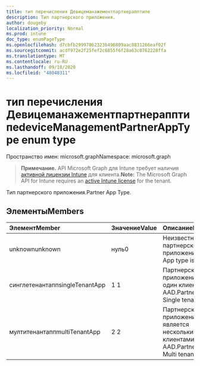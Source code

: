 ```yaml
---
title: тип перечисления Девицеманажементпартнерапптипе
description: Тип партнерского приложения.
author: dougeby
localization_priority: Normal
ms.prod: intune
doc_type: enumPageType
ms.openlocfilehash: d7cbfb29997862323b496809aac8831266eaf02f
ms.sourcegitcommit: acdf972e2f25fef2c6855f6f28a63c0762228ffa
ms.translationtype: MT
ms.contentlocale: ru-RU
ms.lasthandoff: 09/18/2020
ms.locfileid: "48048311"
---
```

# <a name="devicemanagementpartnerapptype-enum-type"></a><span data-ttu-id="54c2a-103">тип перечисления Девицеманажементпартнерапптипе</span><span class="sxs-lookup"><span data-stu-id="54c2a-103">deviceManagementPartnerAppType enum type</span></span>

<span data-ttu-id="54c2a-104">Пространство имен: microsoft.graph</span><span class="sxs-lookup"><span data-stu-id="54c2a-104">Namespace: microsoft.graph</span></span>

> <span data-ttu-id="54c2a-105">**Примечание.** API Microsoft Graph для Intune требует наличия [активной лицензии Intune](https://go.microsoft.com/fwlink/?linkid=839381) для клиента.</span><span class="sxs-lookup"><span data-stu-id="54c2a-105">**Note:** The Microsoft Graph API for Intune requires an [active Intune license](https://go.microsoft.com/fwlink/?linkid=839381) for the tenant.</span></span>

<span data-ttu-id="54c2a-106">Тип партнерского приложения.</span><span class="sxs-lookup"><span data-stu-id="54c2a-106">Partner App Type.</span></span>

## <a name="members"></a><span data-ttu-id="54c2a-107">Элементы</span><span class="sxs-lookup"><span data-stu-id="54c2a-107">Members</span></span>
|<span data-ttu-id="54c2a-108">Элемент</span><span class="sxs-lookup"><span data-stu-id="54c2a-108">Member</span></span>|<span data-ttu-id="54c2a-109">Значение</span><span class="sxs-lookup"><span data-stu-id="54c2a-109">Value</span></span>|<span data-ttu-id="54c2a-110">Описание</span><span class="sxs-lookup"><span data-stu-id="54c2a-110">Description</span></span>|
|:---|:---|:---|
|<span data-ttu-id="54c2a-111">unknown</span><span class="sxs-lookup"><span data-stu-id="54c2a-111">unknown</span></span>|<span data-ttu-id="54c2a-112">нуль</span><span class="sxs-lookup"><span data-stu-id="54c2a-112">0</span></span>|<span data-ttu-id="54c2a-113">Неизвестный тип партнерского приложения.</span><span class="sxs-lookup"><span data-stu-id="54c2a-113">Partner App type is unknown.</span></span>|
|<span data-ttu-id="54c2a-114">синглетенантапп</span><span class="sxs-lookup"><span data-stu-id="54c2a-114">singleTenantApp</span></span>|<span data-ttu-id="54c2a-115">1 </span><span class="sxs-lookup"><span data-stu-id="54c2a-115">1</span></span>|<span data-ttu-id="54c2a-116">Партнерское приложение — это один клиент в AAD.</span><span class="sxs-lookup"><span data-stu-id="54c2a-116">Partner App is Single tenant in AAD.</span></span>|
|<span data-ttu-id="54c2a-117">мултитенантапп</span><span class="sxs-lookup"><span data-stu-id="54c2a-117">multiTenantApp</span></span>|<span data-ttu-id="54c2a-118">2 </span><span class="sxs-lookup"><span data-stu-id="54c2a-118">2</span></span>|<span data-ttu-id="54c2a-119">Партнерское приложение является несколькими клиентами в AAD.</span><span class="sxs-lookup"><span data-stu-id="54c2a-119">Partner App is Multi tenant in AAD.</span></span>|









